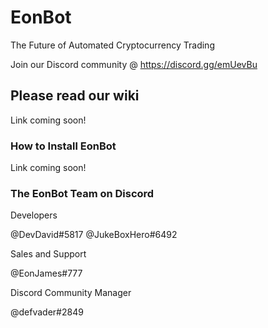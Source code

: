 # EonBot

The Future of Automated Cryptocurrency Trading

Join our Discord community @ https://discord.gg/emUevBu

## Please read our wiki

Link coming soon!

### How to Install EonBot

Link coming soon!

### The EonBot Team on Discord

Developers

@DevDavid#5817
@JukeBoxHero#6492

Sales and Support

@EonJames#777

Discord Community Manager

@defvader#2849
